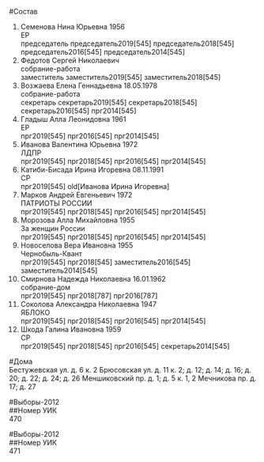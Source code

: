 #Состав  
1. Семенова Нина Юрьевна 1956  
    ЕР  
    председатель председатель2019[545] председатель2018[545] председатель2016[545] председатель2014[545]  
2. Федотов Сергей Николаевич  
    собрание-работа  
    заместитель заместитель2019[545] заместитель2018[545]  
3. Возжаева Елена Геннадьевна 18.05.1978  
    собрание-работа  
    секретарь секретарь2019[545] секретарь2018[545] секретарь2016[545] прг2014[545]  
4. Гладыш Алла Леонидовна 1961  
    ЕР  
    прг2019[545] прг2016[545] прг2014[545]  
5. Иванова Валентина Юрьевна 1972  
    ЛДПР  
    прг2019[545] прг2018[545] прг2016[545] прг2014[545]  
6. Катиби-Бисада Ирина Игоревна 08.11.1991  
    СР  
    прг2019[545] old[Иванова Ирина Игоревна]  
7. Марков Андрей Евгеньевич 1972  
    ПАТРИОТЫ РОССИИ  
    прг2019[545] прг2018[545] прг2016[545] прг2014[545]  
8. Морозова Алла Михайловна 1955  
    За женщин России  
    прг2019[545] прг2018[545] прг2016[545] прг2014[545]  
9. Новоселова Вера Ивановна 1955  
    Чернобыль-Квант  
    прг2019[545] прг2018[545] заместитель2016[545] заместитель2014[545]  
10. Смирнова Надежда Николаевна 16.01.1962  
    собрание-дом  
    прг2019[545] прг2018[787] прг2016[787]  
11. Соколова Александра Николаевна 1947  
    ЯБЛОКО  
    прг2019[545] прг2018[545] прг2016[545] прг2014[545]  
12. Шкода Галина Ивановна 1959  
    СР  
    прг2019[545] прг2018[545] прг2016[545] секретарь2014[545]  
  
#Дома  
Бестужевская ул. д. 6 к. 2 Брюсовская ул. д. 11 к. 2; д. 12; д. 14; д. 16; д. 20; д. 22; д. 24; д. 26 Меншиковский пр. д. 1; д. 5 к. 1, 2 Мечникова пр. д. 17; д. 27  
  
#Выборы-2012  
##Номер УИК  
470  
  
#Выборы-2012  
##Номер УИК  
471  

